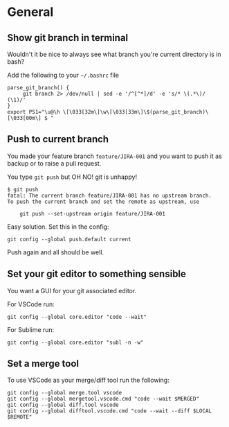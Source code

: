 # General

## Show git branch in terminal

Wouldn't it be nice to always see what branch you're current directory is in bash?

Add the following to your `~/.bashrc` file

```
parse_git_branch() {
     git branch 2> /dev/null | sed -e '/^[^*]/d' -e 's/* \(.*\)/ (\1)/'
}
export PS1="\u@\h \[\033[32m\]\w\[\033[33m\]\$(parse_git_branch)\[\033[00m\] $ "
```

## Push to current branch

You made your feature branch `feature/JIRA-001` and you want to push it as backup or to raise a pull request.

You type `git push` but OH NO! git is unhappy!

```
$ git push
fatal: The current branch feature/JIRA-001 has no upstream branch.
To push the current branch and set the remote as upstream, use

    git push --set-upstream origin feature/JIRA-001
```

Easy solution. Set this in the config:

```
git config --global push.default current
```

Push again and all should be well.

## Set your git editor to something sensible

You want a GUI for your git associated editor.

For VSCode run:

```
git config --global core.editor "code --wait"
```

For Sublime run:

```
git config --global core.editor "subl -n -w"
```

## Set a merge tool

To use VSCode as your merge/diff tool run the following:

```
git config --global merge.tool vscode
git config --global mergetool.vscode.cmd "code --wait $MERGED"
git config --global diff.tool vscode
git config --global difftool.vscode.cmd "code --wait --diff $LOCAL $REMOTE"
```
